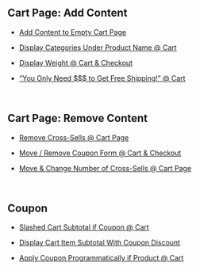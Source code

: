 ## Cart Page: Add Content


* [Add Content to Empty Cart Page](https://businessbloomer.com/woocommerce-add-content-empty-cart-page/)

* [Display Categories Under Product Name @ Cart](https://businessbloomer.com/woocommerce-display-categories-product-name-cart/)

* [Display Weight @ Cart & Checkout](https://businessbloomer.com/woocommerce-display-weight-cart-checkout/)

* [“You Only Need $$$ to Get Free Shipping!” @ Cart](https://businessbloomer.com/woocommerce-add-need-spend-x-get-free-shipping-cart-page/)


<br/>

## Cart Page: Remove Content

* [Remove Cross-Sells @ Cart Page](https://businessbloomer.com/woocommerce-remove-cross-sells-cart-page/)

* [Move / Remove Coupon Form @ Cart & Checkout](https://businessbloomer.com/woocommerce-move-remove-coupon-form-cart-checkout/)

* [Move & Change Number of Cross-Sells @ Cart Page](https://businessbloomer.com/woocommerce-move-change-number-cross-sells-cart-page/)

<br/>

## Coupon
* [Slashed Cart Subtotal if Coupon @ Cart](https://www.businessbloomer.com/woocommerce-slashed-cart-subtotal-coupon-cart/)

* [Display Cart Item Subtotal With Coupon Discount](https://www.businessbloomer.com/woocommerce-display-cart-item-subtotal-coupon-discount/)

* [Apply Coupon Programmatically if Product @ Cart](https://www.businessbloomer.com/woocommerce-apply-coupon-programmatically-product-cart/)
